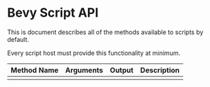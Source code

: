 # Bevy Script API

This is document describes all of the methods available to scripts by default.

Every script host must provide this functionality at minimum.

|  Method Name   |  Arguments   | Output | Description | 
| --- | --- | --- | --- |
|     |     |     |     |
